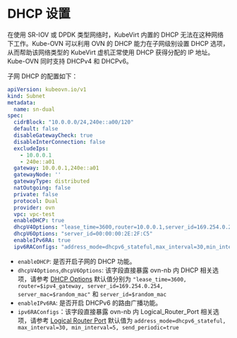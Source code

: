 # DHCP 设置

在使用 SR-IOV 或 DPDK 类型网络时，KubeVirt 内置的 DHCP 无法在这种网络下工作。Kube-OVN 可以利用 OVN 的 DHCP 能力在子网级别设置
 DHCP 选项，从而帮助该网络类型的 KubeVirt 虚机正常使用 DHCP 获得分配的 IP 地址。Kube-OVN 同时支持 DHCPv4 和 DHCPv6。

子网 DHCP 的配置如下：

```yaml
apiVersion: kubeovn.io/v1
kind: Subnet
metadata:
  name: sn-dual
spec:
  cidrBlock: "10.0.0.0/24,240e::a00/120"
  default: false
  disableGatewayCheck: true
  disableInterConnection: false
  excludeIps:
    - 10.0.0.1
    - 240e::a01
  gateway: 10.0.0.1,240e::a01
  gatewayNode: ''
  gatewayType: distributed
  natOutgoing: false
  private: false
  protocol: Dual
  provider: ovn
  vpc: vpc-test
  enableDHCP: true
  dhcpV4Options: "lease_time=3600,router=10.0.0.1,server_id=169.254.0.254,server_mac=00:00:00:2E:2F:B8"
  dhcpV6Options: "server_id=00:00:00:2E:2F:C5"
  enableIPv6RA: true
  ipv6RAConfigs: "address_mode=dhcpv6_stateful,max_interval=30,min_interval=5,send_periodic=true"
```

- `enableDHCP`: 是否开启子网的 DHCP 功能。
- `dhcpV4Options`,`dhcpV6Options`: 该字段直接暴露 ovn-nb 内 DHCP 相关选项，请参考 [DHCP Options](https://man7.org/linux/man-pages/man5/ovn-nb.5.html#DHCP_Options_TABLE) 
默认值分别为 `"lease_time=3600, router=$ipv4_gateway, server_id=169.254.0.254, server_mac=$random_mac"` 和 `server_id=$random_mac`
- `enableIPv6RA`: 是否开启 DHCPv6 的路由广播功能。
- `ipv6RAConfigs`：该字段直接暴露 ovn-nb 内 Logical_Router_Port 相关选项，请参考 [Logical Router Port](https://man7.org/linux/man-pages/man5/ovn-nb.5.html#Logical_Router_Port_TABLE) 默认值为
`address_mode=dhcpv6_stateful, max_interval=30, min_interval=5, send_periodic=true`
